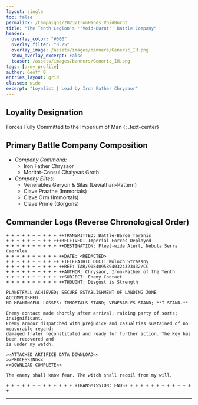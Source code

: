 ```yaml
---
layout: single
toc: false
permalink: /Campaigns/2023/IronHands_VoidBurnt
title: "The Tenth Legion's ''Void-Burnt'' Battle Company"
header:
  overlay_color: "#000"
  overlay_filter: "0.25"
  overlay_image: /assets/images/banners/Generic_IH.png
  show_overlay_excerpt: False
  teaser: /assets/images/banners/Generic_IH.png
tags: [army_profile]
author: Geoff B
entries_layout: grid
classes: wide
excerpt: "Loyalist | Lead by Iron Father Chrysaor"
---
```


## Loyality Designation
Forces Fully Committed to the Imperium of Man
{: .text-center}


## Primary Battle Company Composition
- *Company Command:* 
  - Iron Father Chrysaor
  - Moritat-Consul Chalyvas Groth
- *Company Elites:* 
  - Venerables Geryon & Silas (Leviathan-Pattern)
  - Clave Praathe (Immortals)
  - Clave Orm (Immortals)
  - Clave Prime (Gorgons)

## Commander Logs (Reverse Chronological Order)

```
+ + + + + + + + + + ++TRANSMITTED: Battle-Barge Taranis
+ + + + + + + + + +++RECEIVED: Imperial Forces Deployed
+ + + + + + + + + + ++DESTINATION: Fleet-wide Alert, Nebula Serra Caerulea
+ + + + + + + + + + ++DATE: <REDACTED>
+ + + + + + + + + ++ +TELEPATHIC DUCT: Woloch Strassny
+ + + + + + + + + + ++REF: TAR/90840958940324323432/CC
+ + + + + + + + + + ++AUTHOR: Chrysaor, Iron-Father of the Tenth
+ + + + + + + + + + ++SUBJECT: Enemy Contact
+ + + + + + + + + + ++THOUGHT: Disgust is Strength

PLANETFALL ACHIEVED; SECURE ESTABLISHMENT OF LANDING ZONE ACCOMPLISHED. 
NO MEANINGFUL LOSSES: IMMORTALS STAND; VENERABLES STAND; **I STAND.**

Enemy contact made shortly after arrival; raiding party of sorts; insignificant. 
Enemy armour dispatched with prejudice and casualties sustained of no measurable regard; 
damaged frater reconstituted and ready for further action. The Key has been recovered and 
is under my watch.

>>ATTACHED ARTIFICE DATA DOWNLOAD<<
>>PROCESSING<<
>>DOWNLOAD COMPLETE<<

The enemy shall know fear. The witch shall recoil from my will.

+ + + + + + + + + + + + + +TRANSMISSION: ENDS+ + + + + + + + + + + + + +
```

---